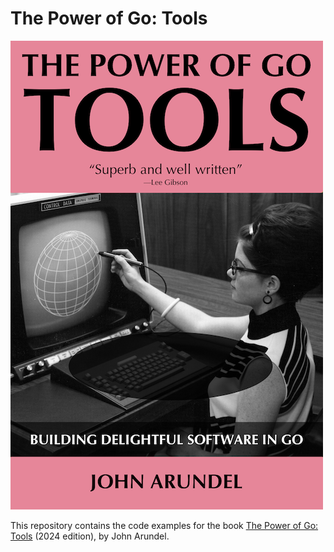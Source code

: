 # The Power of Go: Tools

[![](img/cover.png)](https://bitfieldconsulting.com/books/tools)

This repository contains the code examples for the book [The Power of Go: Tools](https://bitfieldconsulting.com/books/tools) (2024 edition), by John Arundel.
